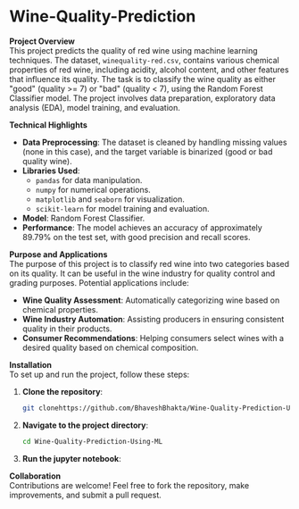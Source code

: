 ﻿# Wine-Quality-Prediction
 
**Project Overview**  
This project predicts the quality of red wine using machine learning techniques. The dataset, `winequality-red.csv`, contains various chemical properties of red wine, including acidity, alcohol content, and other features that influence its quality. The task is to classify the wine quality as either "good" (quality >= 7) or "bad" (quality < 7), using the Random Forest Classifier model. The project involves data preparation, exploratory data analysis (EDA), model training, and evaluation.

**Technical Highlights**  
- **Data Preprocessing**: The dataset is cleaned by handling missing values (none in this case), and the target variable is binarized (good or bad quality wine).
- **Libraries Used**: 
  - `pandas` for data manipulation.
  - `numpy` for numerical operations.
  - `matplotlib` and `seaborn` for visualization.
  - `scikit-learn` for model training and evaluation.
- **Model**: Random Forest Classifier.
- **Performance**: The model achieves an accuracy of approximately 89.79% on the test set, with good precision and recall scores.

**Purpose and Applications**  
The purpose of this project is to classify red wine into two categories based on its quality. It can be useful in the wine industry for quality control and grading purposes. Potential applications include:
- **Wine Quality Assessment**: Automatically categorizing wine based on chemical properties.
- **Wine Industry Automation**: Assisting producers in ensuring consistent quality in their products.
- **Consumer Recommendations**: Helping consumers select wines with a desired quality based on chemical composition.

**Installation**  
To set up and run the project, follow these steps:
1. **Clone the repository**:
   ```bash
   git clonehttps://github.com/BhaveshBhakta/Wine-Quality-Prediction-Using-ML.git
   ```
2. **Navigate to the project directory**:
   ```bash
   cd Wine-Quality-Prediction-Using-ML
   ```
3. **Run the jupyter notebook**:

**Collaboration**  
Contributions are welcome! Feel free to fork the repository, make improvements, and submit a pull request.
